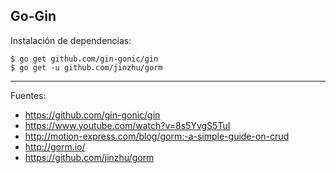 ## Go-Gin

Instalación de dependencias:

    $ go get github.com/gin-gonic/gin
    $ go get -u github.com/jinzhu/gorm

---

Fuentes:

+ https://github.com/gin-gonic/gin
+ https://www.youtube.com/watch?v=8s5YvgS5TuI
+ http://motion-express.com/blog/gorm:-a-simple-guide-on-crud
+ http://gorm.io/
+ https://github.com/jinzhu/gorm